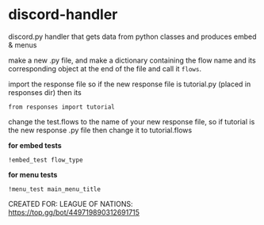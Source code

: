 # discord-handler

discord.py handler that gets data from python classes and produces embed &amp; menus

make a new .py file, and make a dictionary containing the flow name and its corresponding object
at the end of the file and call it `flows`.

import the response file so if the new response file is tutorial.py (placed in responses dir)
then its
```
from responses import tutorial
```

change the test.flows to the name of your new response file, so if 
tutorial is the new response .py file then change it to tutorial.flows

__for embed tests__
```
!embed_test flow_type
```

__for menu tests__
```
!menu_test main_menu_title
```

CREATED FOR: LEAGUE OF NATIONS: https://top.gg/bot/449719890312691715
